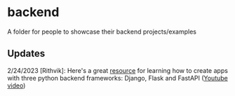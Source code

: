 # backend

A folder for people to showcase their backend projects/examples

## Updates

2/24/2023 [Rithvik]: Here's a great [resource](https://github.com/patrickloeber/python-fun/tree/master/webapps) for learning how to create apps with three python backend frameworks: Django, Flask and FastAPI ([Youtube video](https://www.youtube.com/watch?v=3vfum74ggHE))
